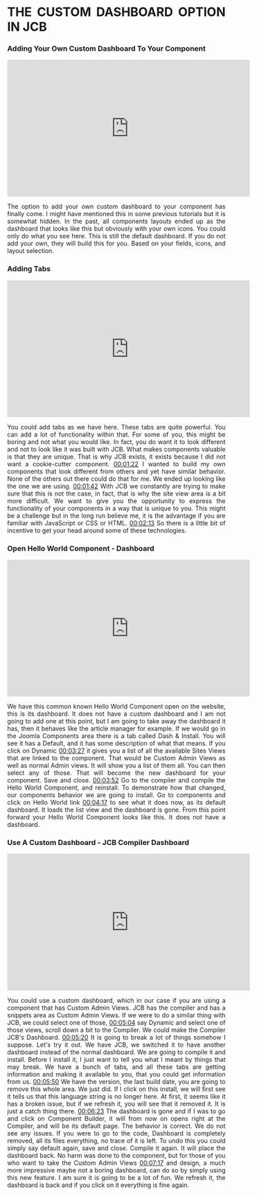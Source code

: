 <div style="text-align: justify">

# THE CUSTOM DASHBOARD OPTION IN JCB

### Adding Your Own Custom Dashboard To Your Component

<iframe width="560" height="315" src="https://www.youtube-nocookie.com/embed/tU7TeYn1Djo" frameborder="0" allow="accelerometer; autoplay; encrypted-media; gyroscope; picture-in-picture" allowfullscreen></iframe>

The option to add your own custom dashboard to your component has finally come. I might have mentioned this in some previous tutorials but it is somewhat hidden. In the past, all components layouts ended up as the dashboard that looks like this but obviously with your own icons. You could only do what you see here. This is still the default dashboard. If you do not add your own, they will build this for you. Based on your fields, icons, and layout selection.

### Adding Tabs

<iframe width="560" height="315" src="https://www.youtube-nocookie.com/embed/tU7TeYn1Djo?start=43" frameborder="0" allow="accelerometer; autoplay; encrypted-media; gyroscope; picture-in-picture" allowfullscreen></iframe>

You could add tabs as we have here. These tabs are quite powerful. You can add a lot of functionality within that. For some of you, this might be boring and not what you would like. In fact, you do want it to look different and not to look like it was built with JCB. What makes components valuable is that they are unique. That is why JCB exists, it exists because I did not want a cookie-cutter component. [00:01:22](https://www.youtube.com/watch?v=tU7TeYn1Djo&list=PLQRGFI8XZ_wtGvPQZWBfDzzlERLQgpMRE&t=00h01m22s) I wanted to build my own components that look different from others and yet have similar behavior. None of the others out there could do that for me. We ended up looking like the one we are using. [00:01:42](https://www.youtube.com/watch?v=tU7TeYn1Djo&list=PLQRGFI8XZ_wtGvPQZWBfDzzlERLQgpMRE&t=00h01m42s) With JCB we constantly are trying to make sure that this is not the case, in fact, that is why the site view area is a bit more difficult. We want to give you the opportunity to express the functionality of your components in a way that is unique to you. This might be a challenge but in the long run believe me, it is the advantage if you are familiar with JavaScript or CSS or HTML. [00:02:13](https://www.youtube.com/watch?v=tU7TeYn1Djo&list=PLQRGFI8XZ_wtGvPQZWBfDzzlERLQgpMRE&t=00h02m13s)  So there is a little bit of incentive to get your head around some of these technologies.

### Open Hello World Component - Dashboard

<iframe width="560" height="315" src="https://www.youtube-nocookie.com/embed/tU7TeYn1Djo?start=161" frameborder="0" allow="accelerometer; autoplay; encrypted-media; gyroscope; picture-in-picture" allowfullscreen></iframe>

We have this common known Hello World Component open on the website, this is its dashboard. It does not have a custom dashboard and I am not going to add one at this point, but I am going to take away the dashboard it has, then it behaves like the article manager for example. If we would go in the Joomla Components area there is a tab called Dash & Install. You will see it has a Default, and it has some description of what that means. If you click on Dynamic [00:03:27](https://www.youtube.com/watch?v=tU7TeYn1Djo&list=PLQRGFI8XZ_wtGvPQZWBfDzzlERLQgpMRE&t=00h03m27s) it gives you a list of all the available Sites Views that are linked to the component. That would be Custom Admin Views as well as normal Admin views. It will show you a list of them all. You can then select any of those. That will become the new dashboard for your component. Save and close. [00:03:52](https://www.youtube.com/watch?v=tU7TeYn1Djo&list=PLQRGFI8XZ_wtGvPQZWBfDzzlERLQgpMRE&t=00h03m52s) Go to the compiler and compile the Hello World Component, and reinstall. To demonstrate how that changed, our components behavior we are going to install. Go to components and click on Hello World link [00:04:17](https://www.youtube.com/watch?v=tU7TeYn1Djo&list=PLQRGFI8XZ_wtGvPQZWBfDzzlERLQgpMRE&t=00h04m17s) to see what it does now, as its default dashboard. It loads the list view and the dashboard is gone. From this point forward your Hello World Component looks like this. It does not have a dashboard.

### Use A Custom Dashboard - JCB Compiler Dashboard

<iframe width="560" height="315" src="https://www.youtube-nocookie.com/embed/tU7TeYn1Djo?start=274" frameborder="0" allow="accelerometer; autoplay; encrypted-media; gyroscope; picture-in-picture" allowfullscreen></iframe>

You could use a custom dashboard, which in our case if you are using a component that has Custom Admin Views. JCB has the compiler and has a snippets area as Custom Admin Views. If we were to do a similar thing with JCB, we could select one of those, [00:05:04](https://www.youtube.com/watch?v=tU7TeYn1Djo&list=PLQRGFI8XZ_wtGvPQZWBfDzzlERLQgpMRE&t=00h05m04s) say Dynamic and select one of those views, scroll down a bit to the Compiler. We could make the Compiler JCB's Dashboard.  [00:05:20](https://www.youtube.com/watch?v=tU7TeYn1Djo&list=PLQRGFI8XZ_wtGvPQZWBfDzzlERLQgpMRE&t=00h05m20s) It is going to break a lot of things somehow I suppose. Let's try it out. We have JCB, we switched it to have another dashboard instead of the normal dashboard. We are going to compile it and install. Before I install it, I just want to tell you what I meant by things that may break. We have a bunch of tabs, and all these tabs are getting information and making it available to you, that you could get information from us. [00:05:50](https://www.youtube.com/watch?v=tU7TeYn1Djo&list=PLQRGFI8XZ_wtGvPQZWBfDzzlERLQgpMRE&t=00h05m50s) We have the version, the last build date, you are going to remove this whole area. We just did. If I click on this install, we will first see it tells us that this language string is no longer here. At first, it seems like it has a broken issue, but if we refresh it, you will see that it removed it. It is just a catch thing there. [00:06:23](https://www.youtube.com/watch?v=tU7TeYn1Djo&list=PLQRGFI8XZ_wtGvPQZWBfDzzlERLQgpMRE&t=00h06m23s) The dashboard is gone and if I was to go and click on Component Builder, it will from now on opens right at the Compiler, and will be its default page. The behavior is correct. We do not see any issues. If you were to go to the code, Dashboard is completely removed, all its files everything, no trace of it is left. To undo this you could simply say default again, save and close. Compile it again. It will place the dashboard back. No harm was done to the component, but for those of you who want to take the Custom Admin Views [00:07:17](https://www.youtube.com/watch?v=tU7TeYn1Djo&list=PLQRGFI8XZ_wtGvPQZWBfDzzlERLQgpMRE&t=00h07m17s) and design, a much more impressive maybe not a boring dashboard, can do so by simply using this new feature. I am sure it is going to be a lot of fun. We refresh it, the dashboard is back and if you click on it everything is fine again.

</div>

